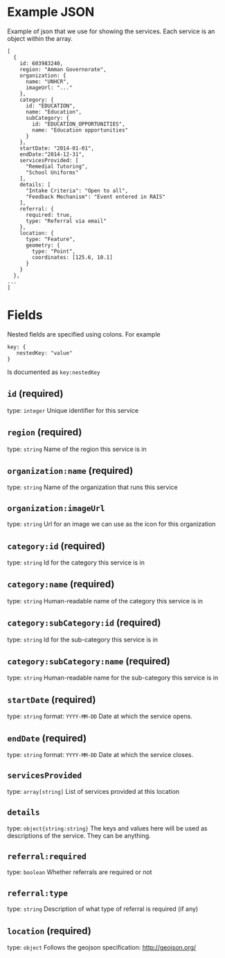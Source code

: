 
# Example JSON

Example of json that we use for showing the services. Each service is an object within the array.
```
[
  {
    id: 603983240,
    region: "Amman Governorate",
    organization: {
      name: "UNHCR",
      imageUrl: "..."
    },
    category: {
      id: "EDUCATION",
      name: "Education",
      subCategory: {
        id: "EDUCATION_OPPORTUNITIES",
        name: "Education opportunities"
      }
    },
    startDate: "2014-01-01",
    endDate:"2014-12-31",
    servicesProvided: [
      "Remedial Tutoring",
      "School Uniforms"
    ],
    details: [
      "Intake Criteria": "Open to all",
      "Feedback Mechanism": "Event entered in RAIS"
    ],
    referral: {
      required: true,
      type: "Referral via email"
    },
    location: {
      type: "Feature",
      geometry: {
        type: "Point",
        coordinates: [125.6, 10.1]
      }
    }
  },
...
]
```

# Fields
Nested fields are specified using colons. For example
```
key: {
   nestedKey: "value"
}
```
Is documented as `key:nestedKey`

## `id` (required)
type: `integer`
Unique identifier for this service

## `region` (required)
type: `string`
Name of the region this service is in

## `organization:name` (required)
type: `string`
Name of the organization that runs this service

## `organization:imageUrl`
type: `string`
Url for an image we can use as the icon for this organization

## `category:id` (required)
type: `string`
Id for the category this service is in

## `category:name` (required)
type: `string`
Human-readable name of the category this service is in

## `category:subCategory:id` (required)
type: `string`
Id for the sub-category this service is in

## `category:subCategory:name` (required)
type: `string`
Human-readable name for the sub-category this service is in

## `startDate` (required)
type: `string`
format: `YYYY-MM-DD`
Date at which the service opens.

## `endDate` (required)
type: `string`
format: `YYYY-MM-DD`
Date at which the service closes.

## `servicesProvided`
type: `array[string]`
List of services provided at this location

## `details`
type: `object{string:string}`
The keys and values here will be used as descriptions of the service. They can be anything.

## `referral:required`
type: `boolean`
Whether referrals are required or not

## `referral:type`
type: `string`
Description of what type of referral is required (if any)

## `location` (required)
type: `object`
Follows the geojson specification: http://geojson.org/
